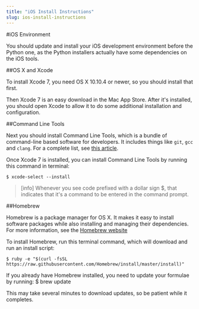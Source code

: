 ```yaml
---
title: "iOS Install Instructions"
slug: ios-install-instructions
---
```


#iOS Environment

You should update and install your iOS development environment before the Python one, as the Python installers actually have some dependencies on the iOS tools.

##OS X and Xcode

To install Xcode 7, you need OS X 10.10.4 or newer, so you should install that first.

Then Xcode 7 is an easy download in the Mac App Store. After it's installed, you should open Xcode to allow it to do some additional installation and configuration.

##Command Line Tools

Next you should install Command Line Tools, which is a bundle of command-line based software for developers. It includes things like `git`, `gcc` and `clang`. For a complete list, see [this article](http://osxdaily.com/2014/02/12/install-command-line-tools-mac-os-x/).

Once Xcode 7 is installed, you can install Command Line Tools by running this command in terminal:

	$ xcode-select --install

> [info]
> Whenever you see code prefixed with a dollar sign $, that indicates that it's a command to be entered in the command prompt.

##Homebrew

Homebrew is a package manager for OS X. It makes it easy to install software packages while also installing and managing their dependencies. For more information, see the [Homebrew website](http://brew.sh/)

To install Homebrew, run this terminal command, which will download and run an install script:

	$ ruby -e "$(curl -fsSL https://raw.githubusercontent.com/Homebrew/install/master/install)"

If you already have Homebrew installed, you need to update your formulae by running:
	$ brew update

This may take several minutes to download updates, so be patient while it completes.
